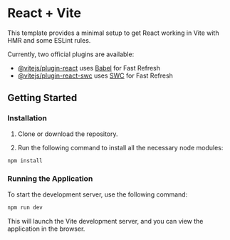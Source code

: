 # React + Vite

This template provides a minimal setup to get React working in Vite with HMR and some ESLint rules.

Currently, two official plugins are available:

- [@vitejs/plugin-react](https://github.com/vitejs/vite-plugin-react/blob/main/packages/plugin-react/README.md) uses [Babel](https://babeljs.io/) for Fast Refresh
- [@vitejs/plugin-react-swc](https://github.com/vitejs/vite-plugin-react-swc) uses [SWC](https://swc.rs/) for Fast Refresh

## Getting Started

### Installation

1. Clone or download the repository.

2. Run the following command to install all the necessary node modules:

```js
npm install
```

### Running the Application

To start the development server, use the following command:

```js
npm run dev
```

This will launch the Vite development server, and you can view the application in the browser.

